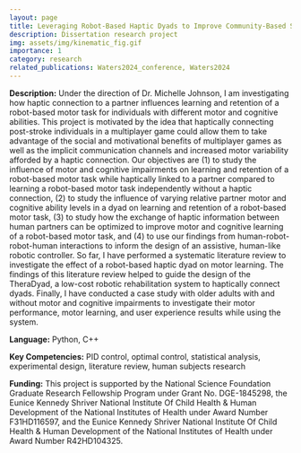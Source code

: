 ```yaml
---
layout: page
title: Leveraging Robot-Based Haptic Dyads to Improve Community-Based Stroke Rehabilitation
description: Dissertation research project
img: assets/img/kinematic_fig.gif
importance: 1
category: research
related_publications: Waters2024_conference, Waters2024
---
```


**Description:** Under the direction of Dr. Michelle Johnson, I am investigating how haptic connection to a partner influences learning and retention of a robot-based motor task for individuals with different motor and cognitive abilities. This project is motivated by the idea that haptically connecting post-stroke individuals in a multiplayer game could allow them to take advantage of the social and motivational benefits of multiplayer games as well as the implicit communication channels and increased motor variability afforded by a haptic connection. Our objectives are (1) to study the influence of motor and cognitive impairments on learning and retention of a robot-based motor task while haptically linked to a partner compared to learning a robot-based motor task independently without a haptic connection, (2) to study the influence of varying relative partner motor and cognitive ability levels in a dyad on learning and retention of a robot-based motor task, (3) to study how the exchange of haptic information between human partners can be optimized to improve motor and cognitive learning of a robot-based motor task, and (4) to use our findings from human-robot-robot-human interactions to inform the design of an assistive, human-like robotic controller. So far, I have performed a systematic literature review to investigate the effect of a robot-based haptic dyad on motor learning. The findings of this literature review helped to guide the design of the TheraDyad, a low-cost robotic rehabilitation system to haptically connect dyads. Finally, I have conducted a case study with older adults with and without motor and cognitive impairments to investigate their motor performance, motor learning, and user experience results while using the system.

**Language:** Python, C++

**Key Competencies:** PID control, optimal control, statistical analysis, experimental design, literature review, human subjects research

**Funding:** This project is supported by the National Science Foundation Graduate Research Fellowship Program under Grant No. DGE-1845298, the Eunice Kennedy Shriver National Institute Of Child Health & Human Development of the National Institutes of Health under Award Number F31HD116597, and the Eunice Kennedy Shriver National Institute Of Child Health & Human Development of the National Institutes of Health under Award Number R42HD104325.